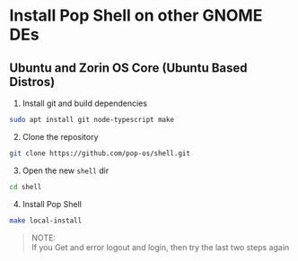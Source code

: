 # Install Pop Shell on other GNOME DEs

## Ubuntu and Zorin OS Core (Ubuntu Based Distros)

1. Install git and build dependencies

```sh
sudo apt install git node-typescript make
```

2. Clone the repository

```sh
git clone https://github.com/pop-os/shell.git
```

3. Open the new `shell` dir

```sh
cd shell
```

4. Install Pop Shell

```sh
make local-install
```

> NOTE:  
If you Get and error logout and login, then try the last two steps again